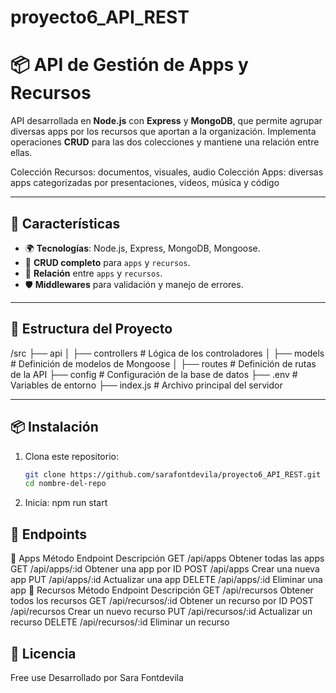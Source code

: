 # proyecto6_API_REST
# 📦 API de Gestión de Apps y Recursos

API desarrollada en **Node.js** con **Express** y **MongoDB**, que permite agrupar diversas apps por los recursos que aportan a la organización. Implementa operaciones **CRUD** para las dos colecciones y mantiene una relación entre ellas.

Colección Recursos: documentos, visuales, audio
Colección Apps: diversas apps categorizadas por presentaciones, videos, música y código

---

## 🚀 Características
- 🌍 **Tecnologías**: Node.js, Express, MongoDB, Mongoose.
- 🔄 **CRUD completo** para `apps` y `recursos`.
- 🔗 **Relación** entre `apps` y `recursos`.
- 🛡 **Middlewares** para validación y manejo de errores.

---

## 📂 **Estructura del Proyecto**
/src
├── api
│ ├── controllers # Lógica de los controladores
│ ├── models # Definición de modelos de Mongoose
│ ├── routes # Definición de rutas de la API
├── config # Configuración de la base de datos
├── .env # Variables de entorno
├── index.js # Archivo principal del servidor


---

## 📦 **Instalación**
1. Clona este repositorio:
   ```sh
   git clone https://github.com/sarafontdevila/proyecto6_API_REST.git
   cd nombre-del-repo
2. Inicia: npm run start

   
## 📂 **Endpoints**
📌 Apps
Método	Endpoint	Descripción
GET	/api/apps	Obtener todas las apps
GET	/api/apps/:id	Obtener una app por ID
POST	/api/apps	Crear una nueva app
PUT	/api/apps/:id	Actualizar una app
DELETE	/api/apps/:id	Eliminar una app
📌 Recursos
Método	Endpoint	Descripción
GET	/api/recursos	Obtener todos los recursos
GET	/api/recursos/:id	Obtener un recurso por ID
POST	/api/recursos	Crear un nuevo recurso
PUT	/api/recursos/:id	Actualizar un recurso
DELETE	/api/recursos/:id	Eliminar un recurso

## 📂 **Licencia**
Free use
Desarrollado por Sara Fontdevila
